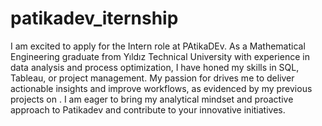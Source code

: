 # patikadev_iternship
I am excited to apply for the Intern role at PAtikaDEv. As a Mathematical Engineering graduate from Yıldız Technical University with experience in data analysis and process optimization, I have honed my skills in  SQL, Tableau, or project management. My passion for drives me to deliver actionable insights and improve workflows, as evidenced by my previous projects on . I am eager to bring my analytical mindset and proactive approach to Patikadev and contribute to your innovative initiatives.
